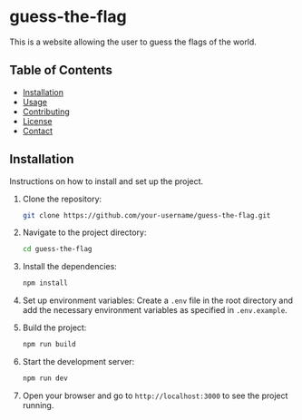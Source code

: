 # guess-the-flag

This is a website allowing the user to guess the flags of the world.

## Table of Contents

- [Installation](#installation)
- [Usage](#usage)
- [Contributing](#contributing)
- [License](#license)
- [Contact](#contact)

## Installation

Instructions on how to install and set up the project.

1. Clone the repository:
   ```sh
   git clone https://github.com/your-username/guess-the-flag.git
   ```

2. Navigate to the project directory:
   ```sh
   cd guess-the-flag
   ```

3. Install the dependencies:
   ```sh
   npm install
   ```

4. Set up environment variables:
   Create a `.env` file in the root directory and add the necessary environment variables as specified in `.env.example`.

5. Build the project:
   ```sh
   npm run build
   ```

6. Start the development server:
   ```sh
   npm run dev
   ```

7. Open your browser and go to `http://localhost:3000` to see the project running.

